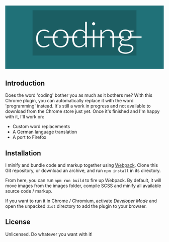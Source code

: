 !['No Coding!'](./publicity/stop-coding-1400x560.png)

## Introduction

Does the word 'coding' bother you as much as it bothers me? With this Chrome plugin, you can automatically replace it with the word 'programming' instead. It's still a work in progress and not available to download from the Chrome store just yet. Once it's finished and I'm happy with it, I'll work on:
- Custom word replacements
- A German language translation
- A port to Firefox

## Installation

I minify and bundle code and markup together using [Webpack](https://webpack.js.org). Clone this Git repository, or download an archive, and run `npm install` in its directory.

From here, you can run `npm run build` to fire up Webpack. By default, it will move images from the images folder, compile SCSS and minify all available source code / markup.

If you want to run it in Chrome / Chromium, activate *Developer Mode* and open the unpacked `dist` directory to add the plugin to your browser.

## License

Unlicensed. Do whatever you want with it!
